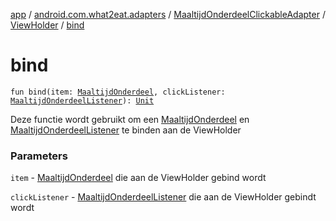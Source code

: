 [app](../../../index.md) / [android.com.what2eat.adapters](../../index.md) / [MaaltijdOnderdeelClickableAdapter](../index.md) / [ViewHolder](index.md) / [bind](./bind.md)

# bind

`fun bind(item: `[`MaaltijdOnderdeel`](../../../android.com.what2eat.model/-maaltijd-onderdeel/index.md)`, clickListener: `[`MaaltijdOnderdeelListener`](../../-maaltijd-onderdeel-listener/index.md)`): `[`Unit`](https://kotlinlang.org/api/latest/jvm/stdlib/kotlin/-unit/index.html)

Deze functie wordt gebruikt om een [MaaltijdOnderdeel](../../../android.com.what2eat.model/-maaltijd-onderdeel/index.md) en [MaaltijdOnderdeelListener](../../-maaltijd-onderdeel-listener/index.md) te binden aan de ViewHolder

### Parameters

`item` - [MaaltijdOnderdeel](../../../android.com.what2eat.model/-maaltijd-onderdeel/index.md) die aan de ViewHolder gebind wordt

`clickListener` - [MaaltijdOnderdeelListener](../../-maaltijd-onderdeel-listener/index.md) die aan de ViewHolder gebindt wordt